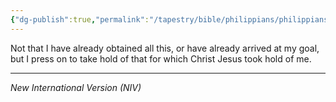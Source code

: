 ```yaml
---
{"dg-publish":true,"permalink":"/tapestry/bible/philippians/philippians-3-12b/","title":"Philippians 3:12b","tags":["bible-verse","bible-verse"],"dgHomeLink":true,"dgShowLocalGraph":true,"dgEnableSearch":true}
---
```


Not that I have already obtained all this, or have already arrived at my goal, but I press on to take hold of that for which Christ Jesus took hold of me.

---
*New International Version (NIV)*